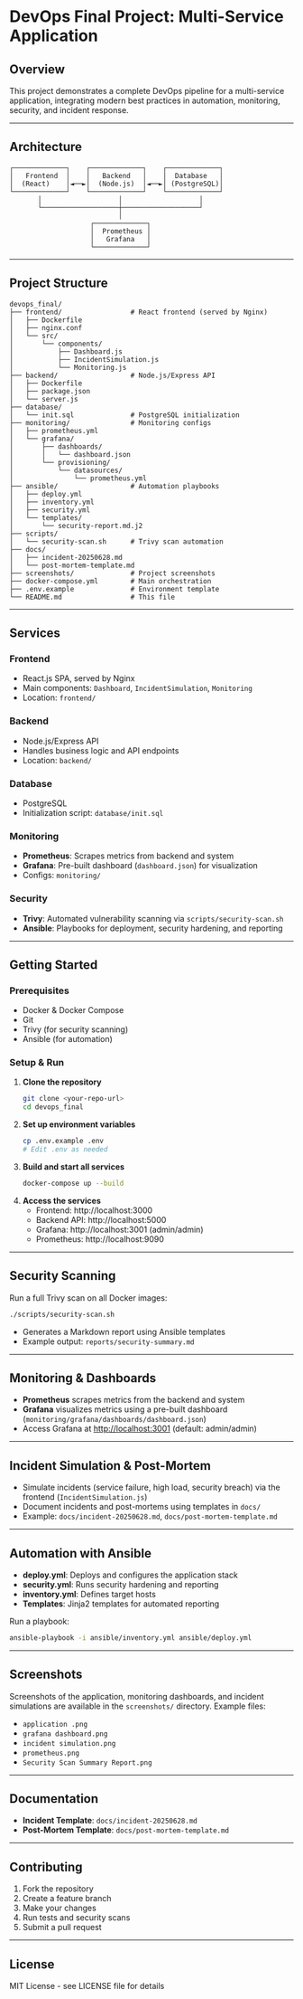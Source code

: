 # DevOps Final Project: Multi-Service Application

## Overview
This project demonstrates a complete DevOps pipeline for a multi-service application, integrating modern best practices in automation, monitoring, security, and incident response.

---

## Architecture

```
┌─────────────┐    ┌─────────────┐    ┌─────────────┐
│   Frontend  │    │   Backend   │    │  Database   │
│  (React)    │◄──►│  (Node.js)  │◄──►│ (PostgreSQL)│
└─────────────┘    └─────────────┘    └─────────────┘
       │                   │                   │
       └───────────────────┼───────────────────┘
                           │
                    ┌─────────────┐
                    │  Prometheus │
                    │   Grafana   │
                    └─────────────┘
```

---

## Project Structure

```
devops_final/
├── frontend/                 # React frontend (served by Nginx)
│   ├── Dockerfile
│   ├── nginx.conf
│   └── src/
│       └── components/
│           ├── Dashboard.js
│           ├── IncidentSimulation.js
│           └── Monitoring.js
├── backend/                  # Node.js/Express API
│   ├── Dockerfile
│   ├── package.json
│   └── server.js
├── database/
│   └── init.sql              # PostgreSQL initialization
├── monitoring/               # Monitoring configs
│   ├── prometheus.yml
│   └── grafana/
│       ├── dashboards/
│       │   └── dashboard.json
│       └── provisioning/
│           └── datasources/
│               └── prometheus.yml
├── ansible/                  # Automation playbooks
│   ├── deploy.yml
│   ├── inventory.yml
│   ├── security.yml
│   └── templates/
│       └── security-report.md.j2
├── scripts/
│   └── security-scan.sh      # Trivy scan automation
├── docs/
│   ├── incident-20250628.md
│   └── post-mortem-template.md
├── screenshots/              # Project screenshots
├── docker-compose.yml        # Main orchestration
├── .env.example              # Environment template
└── README.md                 # This file
```

---

## Services

### Frontend
- React.js SPA, served by Nginx
- Main components: `Dashboard`, `IncidentSimulation`, `Monitoring`
- Location: `frontend/`

### Backend
- Node.js/Express API
- Handles business logic and API endpoints
- Location: `backend/`

### Database
- PostgreSQL
- Initialization script: `database/init.sql`

### Monitoring
- **Prometheus**: Scrapes metrics from backend and system
- **Grafana**: Pre-built dashboard (`dashboard.json`) for visualization
- Configs: `monitoring/`

### Security
- **Trivy**: Automated vulnerability scanning via `scripts/security-scan.sh`
- **Ansible**: Playbooks for deployment, security hardening, and reporting

---

## Getting Started

### Prerequisites
- Docker & Docker Compose
- Git
- Trivy (for security scanning)
- Ansible (for automation)

### Setup & Run

1. **Clone the repository**
   ```bash
   git clone <your-repo-url>
   cd devops_final
   ```
2. **Set up environment variables**
   ```bash
   cp .env.example .env
   # Edit .env as needed
   ```
3. **Build and start all services**
   ```bash
   docker-compose up --build
   ```
4. **Access the services**
   - Frontend: http://localhost:3000
   - Backend API: http://localhost:5000
   - Grafana: http://localhost:3001 (admin/admin)
   - Prometheus: http://localhost:9090

---

## Security Scanning

Run a full Trivy scan on all Docker images:
```bash
./scripts/security-scan.sh
```
- Generates a Markdown report using Ansible templates
- Example output: `reports/security-summary.md`

---

## Monitoring & Dashboards

- **Prometheus** scrapes metrics from the backend and system
- **Grafana** visualizes metrics using a pre-built dashboard (`monitoring/grafana/dashboards/dashboard.json`)
- Access Grafana at [http://localhost:3001](http://localhost:3001) (default: admin/admin)

---

## Incident Simulation & Post-Mortem

- Simulate incidents (service failure, high load, security breach) via the frontend (`IncidentSimulation.js`)
- Document incidents and post-mortems using templates in `docs/`
- Example: `docs/incident-20250628.md`, `docs/post-mortem-template.md`

---

## Automation with Ansible

- **deploy.yml**: Deploys and configures the application stack
- **security.yml**: Runs security hardening and reporting
- **inventory.yml**: Defines target hosts
- **Templates**: Jinja2 templates for automated reporting

Run a playbook:
```bash
ansible-playbook -i ansible/inventory.yml ansible/deploy.yml
```

---

## Screenshots

Screenshots of the application, monitoring dashboards, and incident simulations are available in the `screenshots/` directory. Example files:
- `application .png`
- `grafana dashboard.png`
- `incident simulation.png`
- `prometheus.png`
- `Security Scan Summary Report.png`

---

## Documentation

- **Incident Template**: `docs/incident-20250628.md`
- **Post-Mortem Template**: `docs/post-mortem-template.md`

---

## Contributing
1. Fork the repository
2. Create a feature branch
3. Make your changes
4. Run tests and security scans
5. Submit a pull request

---

## License
MIT License - see LICENSE file for details 
